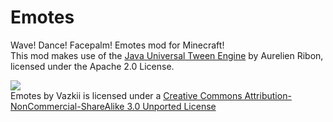 Emotes
======

Wave! Dance! Facepalm! Emotes mod for Minecraft!  
This mod makes use of the [Java Universal Tween Engine](https://code.google.com/p/java-universal-tween-engine/) by Aurelien Ribon, licensed under the Apache 2.0 License.  

![](http://i.creativecommons.org/l/by-nc-sa/3.0/88x31.png)  
Emotes by Vazkii is licensed under a [Creative Commons Attribution-NonCommercial-ShareAlike 3.0 Unported License](http://creativecommons.org/licenses/by-nc-sa/3.0/deed.en_GB)
